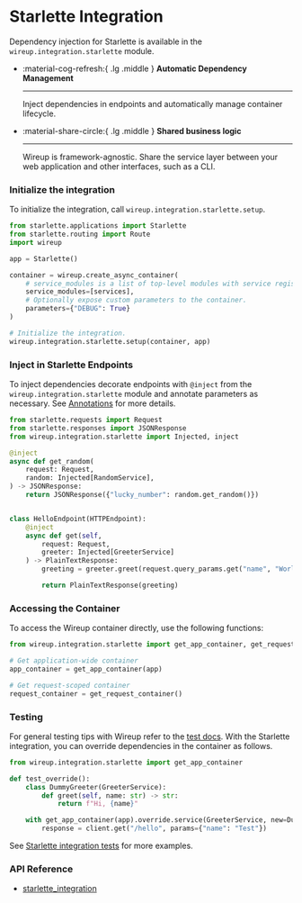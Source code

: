 # Starlette Integration

Dependency injection for Starlette is available in the `wireup.integration.starlette` module.

<div class="grid cards annotate" markdown>

-   :material-cog-refresh:{ .lg .middle } __Automatic Dependency Management__

    ---

    Inject dependencies in endpoints and automatically manage container lifecycle.

-   :material-share-circle:{ .lg .middle } __Shared business logic__

    ---

    Wireup is framework-agnostic. Share the service layer between your web application and other interfaces, such as a CLI.
</div>

### Initialize the integration

To initialize the integration, call `wireup.integration.starlette.setup`.

```python
from starlette.applications import Starlette
from starlette.routing import Route
import wireup

app = Starlette()

container = wireup.create_async_container(
    # service_modules is a list of top-level modules with service registrations.
    service_modules=[services],
    # Optionally expose custom parameters to the container.
    parameters={"DEBUG": True}
)

# Initialize the integration.
wireup.integration.starlette.setup(container, app)
```

### Inject in Starlette Endpoints

To inject dependencies decorate endpoints with `@inject` from the `wireup.integration.starlette` module
and annotate parameters as necessary. See [Annotations](../../annotations.md) for more details.

```python title="Starlette Endpoint" hl_lines="3 5 8 14 17"
from starlette.requests import Request
from starlette.responses import JSONResponse
from wireup.integration.starlette import Injected, inject

@inject
async def get_random(
    request: Request, 
    random: Injected[RandomService],
) -> JSONResponse:
    return JSONResponse({"lucky_number": random.get_random()})


class HelloEndpoint(HTTPEndpoint):
    @inject
    async def get(self,
        request: Request,
        greeter: Injected[GreeterService]
    ) -> PlainTextResponse:
        greeting = greeter.greet(request.query_params.get("name", "World"))

        return PlainTextResponse(greeting)
```

### Accessing the Container

To access the Wireup container directly, use the following functions:

```python
from wireup.integration.starlette import get_app_container, get_request_container

# Get application-wide container
app_container = get_app_container(app)

# Get request-scoped container
request_container = get_request_container()
```

### Testing

For general testing tips with Wireup refer to the [test docs](../../testing.md). 
With the Starlette integration, you can override dependencies in the container as follows.

```python title="test_thing.py"
from wireup.integration.starlette import get_app_container

def test_override():
    class DummyGreeter(GreeterService):
        def greet(self, name: str) -> str:
            return f"Hi, {name}"

    with get_app_container(app).override.service(GreeterService, new=DummyGreeter()):
        response = client.get("/hello", params={"name": "Test"})
```

See [Starlette integration tests](https://github.com/maldoinc/wireup/blob/master/test/integration/starlette/test_starlette_integration.py)
for more examples.

### API Reference

* [starlette_integration](../../class/starlette_integration.md)
